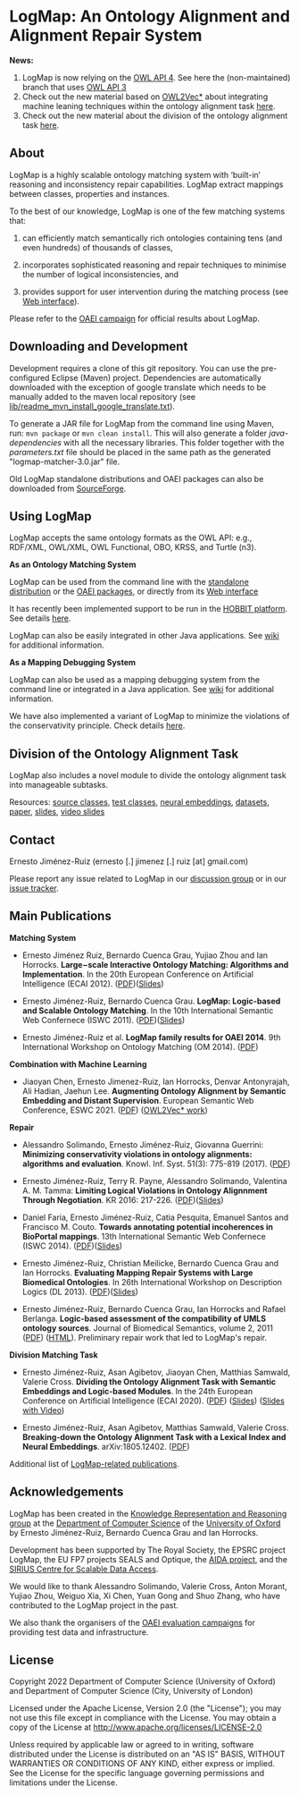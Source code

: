 # LogMap: An Ontology Alignment and Alignment Repair System

**News:**

1. LogMap is now relying on the [OWL API 4](https://github.com/owlcs/owlapi/wiki/Migrate-from-version-3.4-and-3.5-to-4.0). See here the (non-maintained) branch that uses [OWL API 3](https://github.com/ernestojimenezruiz/logmap-matcher/tree/logmap-owlapi-3)
2. Check out the new material based on [OWL2Vec\*](https://github.com/KRR-Oxford/OWL2Vec-Star) about integrating machine leaning techniques within the ontology alignment task [here](https://github.com/KRR-Oxford/OntoAlign).
3. Check out the new material about the division of the ontology alignment task [here](#division-of-the-ontology-alignment-task).

## About

LogMap is a highly scalable ontology matching system with ‘built-in’ reasoning and inconsistency repair capabilities. LogMap extract mappings between classes, properties and instances.

To the best of our knowledge, LogMap is one of the few matching systems that:

1. can efficiently match semantically rich ontologies containing tens (and even hundreds) of thousands of classes,

2. incorporates sophisticated reasoning and repair techniques to minimise the number of logical inconsistencies, and 

3. provides support for user intervention during the matching process (see [Web interface](http://krrwebtools.cs.ox.ac.uk/logmap/)). 

Please refer to the [OAEI campaign](http://oaei.ontologymatching.org/) for official results about LogMap.


## Downloading and Development

Development requires a clone of this git repository. You can use the pre-configured Eclipse (Maven) project. Dependencies are automatically downloaded with the exception of google translate which needs to be manually added to the maven local repository (see [lib/readme_mvn_install_google_translate.txt](./lib/readme_mvn_install_google_translate.txt)).
 
To generate a JAR file for LogMap from the command line using Maven, run: `mvn package` or `mvn clean install`. This will also generate a folder *java-dependencies* with all the necessary libraries. This folder together with the *parameters.txt* file should be placed in the same path as the generated "logmap-matcher-3.0.jar" file. 

Old LogMap standalone distributions and OAEI packages can also be downloaded from [SourceForge](https://sourceforge.net/projects/logmap-matcher/).  


## Using LogMap

LogMap accepts the same ontology formats as the OWL API: e.g., RDF/XML, OWL/XML, OWL Functional, OBO, KRSS, and Turtle (n3).

**As an Ontology Matching System**

LogMap can be used from the command line with the [standalone distribution](https://sourceforge.net/projects/logmap-matcher/files/Standalone%20distribution/) or 
the [OAEI packages](https://sourceforge.net/projects/logmap-matcher/files/OAEI%20packages/), or directly from its [Web interface](http://krrwebtools.cs.ox.ac.uk/logmap/)

It has recently been implemented support to be run in the [HOBBIT platform](https://project-hobbit.eu/outcomes/hobbit-platform/). See details [here](https://gitlab.com/ernesto.jimenez.ruiz/logmap-hobbit).

LogMap can also be easily integrated in other Java applications. See [wiki](https://code.google.com/archive/p/logmap-matcher/wikis) for additional information.


**As a Mapping Debugging System**

LogMap can also be used as a mapping debugging system from the command line or integrated in a Java application. See [wiki](https://code.google.com/archive/p/logmap-matcher/wikis) for additional information.

We have also implemented a variant of LogMap to minimize the violations of the conservativity principle. Check details [here](https://github.com/ernestojimenezruiz/logmap-conservativity).


## Division of the Ontology Alignment Task

LogMap also includes a novel module to divide the ontology alignment task into manageable subtasks.

Resources: [source classes](https://github.com/ernestojimenezruiz/logmap-matcher/tree/master/src/main/java/uk/ac/ox/krr/logmap2/division), [test classes](https://github.com/ernestojimenezruiz/logmap-matcher/tree/master/src/test/java/uk/ac/ox/krr/logmap2/test/overlapping), [neural embeddings](https://github.com/plumdeq/neuro-onto-part), [datasets](https://doi.org/10.5281/zenodo.1214148), [paper](https://arxiv.org/abs/2003.05370), [slides](https://drive.google.com/file/d/1zWkRWmk7Jo-p9QJr1ZGdk5HFJse_1pmv/view?usp=sharing), [video slides](https://drive.google.com/file/d/1-DDNurn_xmgMQkVWnUU3CT_q6Aokjhru/view?usp=sharing)



## Contact
Ernesto Jiménez-Ruiz (ernesto [.] jimenez [.] ruiz [at] gmail.com)

Please report any issue related to LogMap in our <a href="https://groups.google.com/forum/#!forum/logmap-matcher-discussion" target="_blank">discussion group</a> 
or in our <a href="https://github.com/ernestojimenezruiz/logmap-matcher/issues" target="_blank">issue tracker</a>.


## Main Publications

**Matching System**

- Ernesto Jiménez Ruiz‚ Bernardo Cuenca Grau‚ Yujiao Zhou and Ian Horrocks. **Large−scale Interactive Ontology Matching: Algorithms and Implementation**. In the 20th European Conference on Artificial Intelligence (ECAI 2012). ([PDF](http://www.cs.ox.ac.uk/files/4801/LogMap_ecai2012.pdf))([Slides](https://www.slideshare.net/ernestojimenezruiz/logmap-largescale-logicbased-and-interactive-ontology-matching))

- Ernesto Jiménez-Ruiz, Bernardo Cuenca Grau. **LogMap: Logic-based and Scalable Ontology Matching**. In the 10th International Semantic Web Confernece (ISWC 2011). ([PDF](http://www.cs.ox.ac.uk/isg/projects/LogMap/papers/paper_ISWC2011.pdf))([Slides](https://www.slideshare.net/ernestojimenezruiz/logmap-logicbased-and-scalable-ontology-matching))

- Ernesto Jiménez-Ruiz et al. **LogMap family results for OAEI 2014**. 9th International Workshop on Ontology Matching (OM 2014). ([PDF](http://disi.unitn.it/~p2p/OM-2014/oaei14_paper4.pdf))

**Combination with Machine Learning**

- Jiaoyan Chen, Ernesto Jimenez-Ruiz, Ian Horrocks, Denvar Antonyrajah, Ali Hadian, Jaehun Lee. **Augmenting Ontology Alignment by Semantic Embedding and Distant Supervision**. European Semantic Web Conference, ESWC 2021. ([PDF](https://openaccess.city.ac.uk/id/eprint/25810/1/ESWC2021_ontology_alignment_LogMap_ML.pdf)) ([OWL2Vec\* work](https://github.com/KRR-Oxford/OWL2Vec-Star))


**Repair**

- Alessandro Solimando, Ernesto Jiménez-Ruiz, Giovanna Guerrini:
**Minimizing conservativity violations in ontology alignments: algorithms and evaluation**. Knowl. Inf. Syst. 51(3): 775-819 (2017). ([PDF](https://www.cs.ox.ac.uk/files/8299/kais-conservativity.pdf)) 

- Ernesto Jiménez-Ruiz, Terry R. Payne, Alessandro Solimando, Valentina A. M. Tamma:
**Limiting Logical Violations in Ontology Alignnment Through Negotiation**. KR 2016: 217-226. ([PDF](https://www.cs.ox.ac.uk/files/8036/kr2016_jimenez-ruiz.pdf))([Slides](https://www.slideshare.net/ernestojimenezruiz/limiting-logical-violations-in-ontology-alignnment-through-negotiation))

- Daniel Faria, Ernesto Jiménez-Ruiz, Catia Pesquita, Emanuel Santos and Francisco M. Couto. **Towards annotating potential incoherences in BioPortal mappings**. 13th International Semantic Web Confernece (ISWC 2014). ([PDF](https://www.cs.ox.ac.uk/files/6655/paper_ISWC_BioPortal.pdf))([Slides](https://www.slideshare.net/ernestojimenezruiz/towards-annotating-potential-incoherences-in-bioportal-mappings))

- Ernesto Jiménez-Ruiz, Christian Meilicke, Bernardo Cuenca Grau and Ian Horrocks. **Evaluating Mapping Repair Systems with Large Biomedical Ontologies**. In 26th International Workshop on Description Logics (DL 2013). ([PDF](http://ceur-ws.org/Vol-1014/paper_63.pdf))([Slides](https://www.slideshare.net/ernestojimenezruiz/evaluating-mapping-repair-systems-with-large-biomedical-ontologies))

- Ernesto Jiménez-Ruiz, Bernardo Cuenca Grau, Ian Horrocks and Rafael Berlanga. **Logic-based assessment of the compatibility of UMLS ontology sources**. Journal of Biomedical Semantics,  volume 2, 2011 ([PDF](https://jbiomedsem.biomedcentral.com/track/pdf/10.1186/2041-1480-2-S1-S2.pdf)) ([HTML](https://jbiomedsem.biomedcentral.com/articles/10.1186/2041-1480-2-S1-S2)). Preliminary repair work that led to LogMap's repair.


**Division Matching Task**

- Ernesto Jiménez-Ruiz, Asan Agibetov, Jiaoyan Chen, Matthias Samwald, Valerie Cross. **Dividing the Ontology Alignment Task with Semantic Embeddings and Logic-based Modules**. In the 24th European Conference on Artificial Intelligence (ECAI 2020). 
([PDF](https://arxiv.org/abs/2003.05370)) ([Slides](https://drive.google.com/file/d/1zWkRWmk7Jo-p9QJr1ZGdk5HFJse_1pmv/view?usp=sharing)) ([Slides with Video](https://drive.google.com/file/d/1-DDNurn_xmgMQkVWnUU3CT_q6Aokjhru/view?usp=sharing))

- Ernesto Jiménez-Ruiz, Asan Agibetov, Matthias Samwald, Valerie Cross. **Breaking-down the Ontology Alignment Task with a Lexical Index and Neural Embeddings**. arXiv:1805.12402. ([PDF](https://arxiv.org/pdf/1805.12402.pdf))

Additional list of [LogMap-related publications](http://www.cs.ox.ac.uk/projects/publications/date/LogMap.html).


## Acknowledgements

LogMap has been created in the [Knowledge Representation and Reasoning group](http://www.cs.ox.ac.uk/isg/krr/) at the [Department of Computer Science](http://www.cs.ox.ac.uk/) of 
the [University of Oxford](http://www.ox.ac.uk/) by Ernesto Jiménez-Ruiz, Bernardo Cuenca Grau and Ian Horrocks. 

Development has been supported by The Royal Society, the EPSRC project LogMap, the EU FP7 projects SEALS and Optique, the [AIDA project](https://www.turing.ac.uk/research/research-projects/artificial-intelligence-data-analytics-aida), and the [SIRIUS Centre for Scalable Data Access](http://sirius-labs.no/).

We would like to thank Alessandro Solimando, Valerie Cross, Anton Morant, Yujiao Zhou, Weiguo Xia, Xi Chen, Yuan Gong and Shuo Zhang, who have contributed to the LogMap project in the past.

We also thank the organisers of the [OAEI evaluation campaigns](http://oaei.ontologymatching.org/) for providing test data and infrastructure.


## License
Copyright 2022 Department of Computer Science (University of Oxford) and Department of Computer Science (City, University of London)

Licensed under the Apache License, Version 2.0 (the "License"); you may not use this file except in compliance with the License. You may obtain a copy of the License at http://www.apache.org/licenses/LICENSE-2.0

Unless required by applicable law or agreed to in writing, software distributed under the License is distributed on an "AS IS" BASIS, WITHOUT WARRANTIES OR CONDITIONS OF ANY KIND, either express or implied. See the License for the specific language governing permissions and limitations under the License. 
